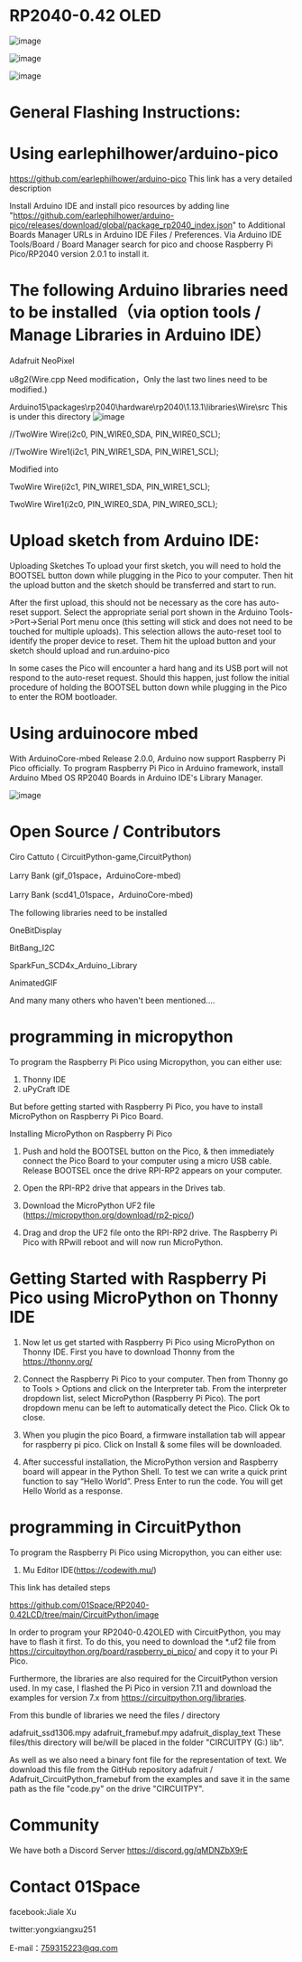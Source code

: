 
# RP2040-0.42 OLED 


![image](https://github.com/01Space/RP2040-0.42LCD/blob/main/image/RP2040-0.42LCD.jpg)

![image](https://github.com/01Space/RP2040-0.42LCD/blob/main/image/CGg0wowU.jpg)

![image](https://github.com/01Space/RP2040-0.42LCD/blob/main/image/jka8Tb3U.jpg)


# General Flashing Instructions:

# Using earlephilhower/arduino-pico

https://github.com/earlephilhower/arduino-pico This link has a very detailed description

Install Arduino IDE and install pico resources by adding line "https://github.com/earlephilhower/arduino-pico/releases/download/global/package_rp2040_index.json" to Additional Boards Manager URLs in Arduino IDE Files / Preferences.
Via Arduino IDE Tools/Board / Board Manager search for pico and choose Raspberry Pi Pico/RP2040 version 2.0.1 to install it.
# The following Arduino libraries need to be installed（via option tools / Manage Libraries in Arduino IDE）

Adafruit NeoPixel 

u8g2(Wire.cpp Need modification，Only the last two lines need to be modified.) 

Arduino15\packages\rp2040\hardware\rp2040\1.13.1\libraries\Wire\src This is under this directory
![image](https://github.com/01Space/RP2040-0.42LCD/blob/main/image/Arduino15.png)

//TwoWire Wire(i2c0, PIN_WIRE0_SDA, PIN_WIRE0_SCL);

//TwoWire Wire1(i2c1, PIN_WIRE1_SDA, PIN_WIRE1_SCL);

Modified into

TwoWire Wire(i2c1, PIN_WIRE1_SDA, PIN_WIRE1_SCL);

TwoWire Wire1(i2c0, PIN_WIRE0_SDA, PIN_WIRE0_SCL);




# Upload sketch from Arduino IDE:

Uploading Sketches
To upload your first sketch, you will need to hold the BOOTSEL button down while plugging in the Pico to your computer. Then hit the upload button and the sketch should be transferred and start to run.

After the first upload, this should not be necessary as the core has auto-reset support. Select the appropriate serial port shown in the Arduino Tools->Port->Serial Port menu once (this setting will stick and does not need to be touched for multiple uploads). This selection allows the auto-reset tool to identify the proper device to reset. Them hit the upload button and your sketch should upload and run.arduino-pico

In some cases the Pico will encounter a hard hang and its USB port will not respond to the auto-reset request. Should this happen, just follow the initial procedure of holding the BOOTSEL button down while plugging in the Pico to enter the ROM bootloader.

# Using arduinocore mbed

With ArduinoCore-mbed Release 2.0.0, Arduino now support Raspberry Pi Pico officially. To program Raspberry Pi Pico in Arduino framework, install Arduino Mbed OS RP2040 Boards in Arduino IDE's Library Manager.

![image](https://github.com/01Space/RP2040-0.42LCD/blob/main/image/Arduino%20Mbed%20OS%20RP2040%20Boards.jpg)
# Open Source / Contributors

Ciro Cattuto ( CircuitPython-game,CircuitPython)

Larry Bank (gif_01space，ArduinoCore-mbed)

Larry Bank (scd41_01space，ArduinoCore-mbed)

The following libraries need to be installed

OneBitDisplay

BitBang_I2C

SparkFun_SCD4x_Arduino_Library

AnimatedGIF

And many many others who haven't been mentioned....

# programming in micropython

To program the Raspberry Pi Pico using Micropython, you can either use:
1. Thonny IDE
2. uPyCraft IDE

But before getting started with Raspberry Pi Pico, you have to install MicroPython on Raspberry Pi Pico Board.

Installing MicroPython on Raspberry Pi Pico
1. Push and hold the BOOTSEL button on the Pico, & then immediately connect the Pico Board to your computer using a micro USB cable. Release BOOTSEL once the drive RPI-RP2 appears on your computer.

2. Open the RPI-RP2 drive that appears in the Drives tab.

3. Download the MicroPython UF2 file (https://micropython.org/download/rp2-pico/)

4. Drag and drop the UF2 file onto the RPI-RP2 drive. The Raspberry Pi Pico with RPwill reboot and will now run MicroPython.

# Getting Started with Raspberry Pi Pico using MicroPython on Thonny IDE
1. Now let us get started with Raspberry Pi Pico using MicroPython on Thonny IDE. First you have to download Thonny from the https://thonny.org/

2. Connect the Raspberry Pi Pico to your computer. Then from Thonny go to Tools > Options and click on the Interpreter tab. From the interpreter dropdown list, select MicroPython (Raspberry Pi Pico). The port dropdown menu can be left to automatically detect the Pico. Click Ok to close.

3. When you plugin the pico Board, a firmware installation tab will appear for raspberry pi pico. Click on Install & some files will be downloaded.

4. After successful installation, the MicroPython version and Raspberry board will appear in the Python Shell. To test we can write a quick print function to say “Hello World”. Press Enter to run the code. You will get Hello World as a response.
 
# programming in CircuitPython

To program the Raspberry Pi Pico using Micropython, you can either use:
1. Mu Editor IDE(https://codewith.mu/)


This link has detailed steps

https://github.com/01Space/RP2040-0.42LCD/tree/main/CircuitPython/image

In order to program your RP2040-0.42OLED with CircuitPython, you may have to flash it first. To do this, you need to download the *.uf2 file from https://circuitpython.org/board/raspberry_pi_pico/ and copy it to your Pi Pico.

Furthermore, the libraries are also required for the CircuitPython version used. In my case, I flashed the Pi Pico in version 7.11 and download the examples for version 7.x from https://circuitpython.org/libraries.

From this bundle of libraries we need the files / directory

adafruit_ssd1306.mpy
adafruit_framebuf.mpy
adafruit_display_text
These files/this directory will be/will be placed in the folder "CIRCUITPY (G:) lib".

As well as we also need a binary font file for the representation of text. We download this file from the GitHub repository adafruit / Adafruit_CircuitPython_framebuf from the examples and save it in the same path as the file "code.py" on the drive "CIRCUITPY".

# Community

We have both a Discord Server 
https://discord.gg/qMDNZbX9rE

# Contact 01Space

facebook:Jiale Xu

twitter:yongxiangxu251

E-mail：759315223@qq.com


